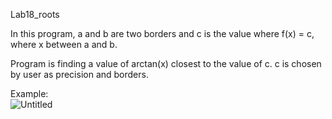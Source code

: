 Lab18_roots  
  
In this program, a and b are two borders and c is the value where f(x) = c, where x between a and b.  
  
Program is finding a value of arctan(x) closest to the value of c. c is chosen by user as precision and borders.
  
Example:   
![Untitled](https://user-images.githubusercontent.com/89953755/148369039-cafbd4c3-4cf4-41be-b17b-b8797b706aad.png)




